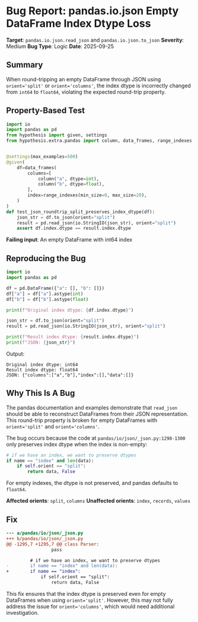 # Bug Report: pandas.io.json Empty DataFrame Index Dtype Loss

**Target**: `pandas.io.json.read_json` and `pandas.io.json.to_json`
**Severity**: Medium
**Bug Type**: Logic
**Date**: 2025-09-25

## Summary

When round-tripping an empty DataFrame through JSON using `orient='split'` or `orient='columns'`, the index dtype is incorrectly changed from `int64` to `float64`, violating the expected round-trip property.

## Property-Based Test

```python
import io
import pandas as pd
from hypothesis import given, settings
from hypothesis.extra.pandas import column, data_frames, range_indexes


@settings(max_examples=500)
@given(
    df=data_frames(
        columns=[
            column("a", dtype=int),
            column("b", dtype=float),
        ],
        index=range_indexes(min_size=0, max_size=20),
    )
)
def test_json_roundtrip_split_preserves_index_dtype(df):
    json_str = df.to_json(orient="split")
    result = pd.read_json(io.StringIO(json_str), orient="split")
    assert df.index.dtype == result.index.dtype
```

**Failing input**: An empty DataFrame with int64 index

## Reproducing the Bug

```python
import io
import pandas as pd

df = pd.DataFrame({"a": [], "b": []})
df["a"] = df["a"].astype(int)
df["b"] = df["b"].astype(float)

print(f"Original index dtype: {df.index.dtype}")

json_str = df.to_json(orient="split")
result = pd.read_json(io.StringIO(json_str), orient="split")

print(f"Result index dtype: {result.index.dtype}")
print(f"JSON: {json_str}")
```

Output:
```
Original index dtype: int64
Result index dtype: float64
JSON: {"columns":["a","b"],"index":[],"data":[]}
```

## Why This Is A Bug

The pandas documentation and examples demonstrate that `read_json` should be able to reconstruct DataFrames from their JSON representation. This round-trip property is broken for empty DataFrames with `orient='split'` and `orient='columns'`.

The bug occurs because the code at `pandas/io/json/_json.py:1298-1300` only preserves index dtype when the index is non-empty:

```python
# if we have an index, we want to preserve dtypes
if name == "index" and len(data):
    if self.orient == "split":
        return data, False
```

For empty indexes, the dtype is not preserved, and pandas defaults to `float64`.

**Affected orients**: `split`, `columns`
**Unaffected orients**: `index`, `records`, `values`

## Fix

```diff
--- a/pandas/io/json/_json.py
+++ b/pandas/io/json/_json.py
@@ -1295,7 +1295,7 @@ class Parser:
                 pass

         # if we have an index, we want to preserve dtypes
-        if name == "index" and len(data):
+        if name == "index":
             if self.orient == "split":
                 return data, False
```

This fix ensures that the index dtype is preserved even for empty DataFrames when using `orient='split'`. However, this may not fully address the issue for `orient='columns'`, which would need additional investigation.
